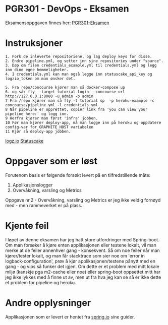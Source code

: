 # PGR301 - DevOps - Eksamen
Eksamensoppgaven finnes her: [PGR301-Eksamen](https://github.com/PGR301-2018/oppgave-eksamen)

# Instruksjoner
    1. Fork de inleverte repositoriene, og lag deploy keys for disse.
    2. Endre pipeline.yml, og setter inn sine repositories under "source".
    3. Døp om filen credentials_example.yml til credentials.yml og legg inn dine egne hemmeligheter.
    4. I credentials.yml kan man også legge inn statuscake_api_key og logzio_token om man ønsker det.

    5. Fra repo/concourse kjører man så docker-compose up
    6. og så: fly --target tutorial login --concourse-url http://127.0.0.1:8080 -u admin -p admin
    7 Fra /repo kjører man så fly -t tutorial sp  -p heroku-example -c concourse/pipeline.yml -l credentials.yml
	8 Når pipeline er opprettet, copier link fra 'you can view your pipeline here:' og logg inn.
	9 Herfra kjører man først 'infra' jobben.
	10 Før man kjører deploy-app, må man logge inn på heroku og oppdatere config-var for GRAPHITE_HOST variabelen
	11 Kjør så deploy-app jobben.
	
[logz.io](https://logz.io)
[Statuscake](https://www.statuscake.com/)

# Oppgaver som er løst
Forutenom basis er følgende forsøkt levert på en tilfredstillende måte:
1. Applikasjonslogger
2. Overvåkning, varsling og Metrics

Oppgave nr.2 - Overvåkning, varsling og Metrics er jeg ikke veldig fornøyd med - men rammeverket er på plass.

# Kjente feil
I løpet av denne eksamen har jeg hatt store utfordringer med Spring-boot. 
Om man forsøker å kjøre enten applikasjonen eller testene lokalt, vil man merke at de feiler annenhver gang - konsekvent. 
Så om noe feiler når man kjører/tester lokalt, og man får stacktrace som sier noe om 'error in logback-configuration', 
prøv å kjør applikasjonen/testene pånytt med en gang - og vips så funker det igjen. Om dette er et problem med mitt lokale 
miljø (kanskje pga m2-cache eller noe) eller spring-boot oppsettet mitt har jeg ikke lykkes med å finne ut av, 
men ut fra hva jeg kan se så er ikke dette et problem for pipeline og heroku.

# Andre opplysninger
Applikasjonen som er levert er hentet fra [spring.io](https://spring.io) sine guider.

